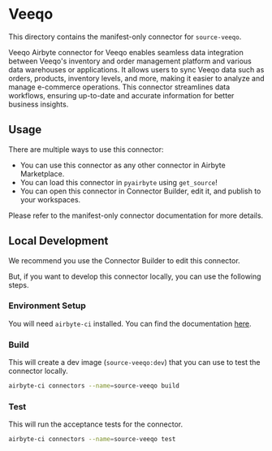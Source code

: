 # Veeqo
This directory contains the manifest-only connector for `source-veeqo`.

Veeqo Airbyte connector for Veeqo enables seamless data integration between Veeqo&#39;s inventory and order management platform and various data warehouses or applications. It allows users to sync Veeqo data such as orders, products, inventory levels, and more, making it easier to analyze and manage e-commerce operations. This connector streamlines data workflows, ensuring up-to-date and accurate information for better business insights.

## Usage
There are multiple ways to use this connector:
- You can use this connector as any other connector in Airbyte Marketplace.
- You can load this connector in `pyairbyte` using `get_source`!
- You can open this connector in Connector Builder, edit it, and publish to your workspaces.

Please refer to the manifest-only connector documentation for more details.

## Local Development
We recommend you use the Connector Builder to edit this connector.

But, if you want to develop this connector locally, you can use the following steps.

### Environment Setup
You will need `airbyte-ci` installed. You can find the documentation [here](airbyte-ci).

### Build
This will create a dev image (`source-veeqo:dev`) that you can use to test the connector locally.
```bash
airbyte-ci connectors --name=source-veeqo build
```

### Test
This will run the acceptance tests for the connector.
```bash
airbyte-ci connectors --name=source-veeqo test
```

